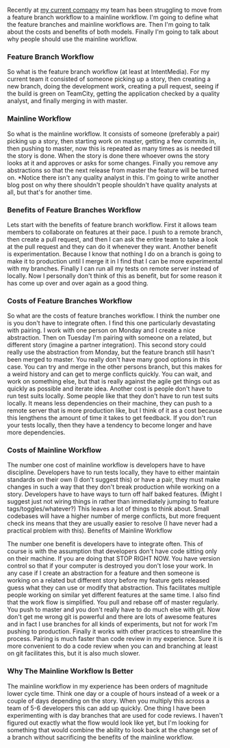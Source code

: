 Recently at [my current company](http://intentmedia.com/) my team has been struggling to move from a feature branch workflow to a mainline workflow.  I'm going to define what the feature branches and mainline workflows are. Then I'm going to talk about the costs and benefits of both models. Finally I'm going to talk about why people should use the mainline workflow.


### Feature Branch Workflow 

So what is the feature branch workflow (at least at IntentMedia). For my current team it consisted of someone picking up a story, then creating a new branch, doing the development work, creating a pull request, seeing if the build is green on TeamCity, getting the application checked by a quality analyst, and finally merging in with master.


### Mainline Workflow

So what is the mainline workflow. It consists of someone (preferably a pair) picking up a story, then starting work on master, getting a few commits in, then pushing to master, now this is repeated as many times as is needed till the story is done. When the story is done there whoever owns the story looks at it and approves or asks for some changes. Finally you remove any abstractions so that the next release from master the feature will be turned on. *Notice there isn't any quality analyst in this. I'm going to write another blog post on why there shouldn't people shouldn't have quality analysts at all, but that's for another time.


### Benefits of Feature Branches Workflow

Lets start with the benefits of feature branch workflow. First it allows team members to collaborate on features at their pace. I push to a remote branch, then create a pull request, and then I can ask the entire team to take a look at the pull request and they can do it whenever they want. Another benefit is experimentation. Because I know that nothing I do on a branch is going to make it to production until I merge it in I find that I can be more experimental with my branches. Finally I can run all my tests on remote server instead of locally. Now I personally don't think of this as benefit, but for some reason it has come up over and over again as a good thing.


### Costs of Feature Branches Workflow

So what are the costs of feature branches workflow. I think the number one is you don't have to integrate often. I find this one particularly devastating with pairing. I work with one person on Monday and I create a nice abstraction. Then on Tuesday I'm pairing with someone on a related, but different story (imagine a partner integration). This second story could really use the abstraction from Monday, but the feature branch still hasn't been merged to master. You really don't have many good options in this case. You can try and merge in the other persons branch, but this makes for a weird history and can get to merge conflicts quickly. You can wait, and work on something else, but that is really against the agile get things out as quickly as possible and iterate idea. Another cost is people don't have to run test suits locally. Some people like that they don't have to run test suits locally. It means less dependencies on their machine, they can push to a remote server that is more production like, but I think of it as a cost because this lengthens the amount of time it takes to get feedback. If you don't run your tests locally, then they have a tendency to become longer and have more dependencies. 


### Costs of Mainline Workflow

The number one cost of mainline workflow is developers have to have discipline. Developers have to run tests locally, they have to either maintain standards on their own (I don't suggest this) or have a pair, they must make changes in such a way that they don't break production while working on a story.  Developers have to have ways to turn off half baked features. (Might I suggest just not wiring things in rather than immediately jumping to feature tags/toggles/whatever?) This leaves a lot of things to think about. Small codebases will have a higher number of merge conflicts, but more frequent check ins means that they are usually easier to resolve (I have never had a practical problem with this).
Benefits of Mainline Workflow

The number one benefit is developers have to integrate often. This of course is with the assumption that developers don't have code sitting only on their machine. If you are doing that STOP RIGHT NOW. You have version control so that if your computer is destroyed you don't lose your work. In any case if I create an abstraction for a feature and then someone is working on a related but different story before my feature gets released guess what they can use or modify that abstraction. This facilitates multiple people working on similar yet different features at the same time. I also find that the work flow is simplified. You pull and rebase off of master regularly. You push to master and you don't really have to do much else with git. Now don't get me wrong git is powerful and there are lots of awesome features and in fact I use branches for all kinds of experiments, but not for work I'm pushing to production.  Finally it works with other practices to streamline the process. Pairing is much faster than code review in my experience. Sure it is more convenient to do a code review when you can and branching at least on git facilitates this, but it is also much slower.  

### Why The Mainline Workflow Is Better

The mainline workflow in my experience has been orders of magnitude lower cycle time. Think one day or a couple of hours instead of a week or a couple of days depending on the story. When you multiply this across a team of 5-6 developers this can add up quickly. One thing I have been experimenting with is day branches that are used for code reviews. I haven't figured out exactly what the flow would look like yet, but I'm looking for something that would combine the ability to look back at the change set of a branch without sacrificing the benefits of the mainline workflow.
